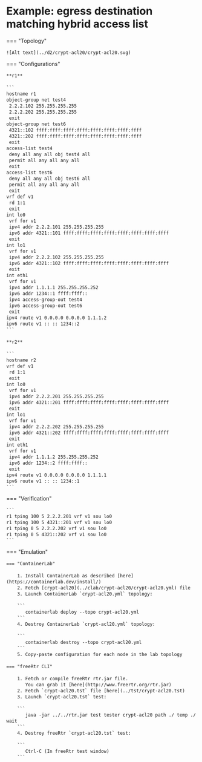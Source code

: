 # Example: egress destination matching hybrid access list

=== "Topology"

    ![Alt text](../d2/crypt-acl20/crypt-acl20.svg)

=== "Configurations"

    **r1**

    ```
    hostname r1
    object-group net test4
     2.2.2.102 255.255.255.255
     2.2.2.202 255.255.255.255
     exit
    object-group net test6
     4321::102 ffff:ffff:ffff:ffff:ffff:ffff:ffff:ffff
     4321::202 ffff:ffff:ffff:ffff:ffff:ffff:ffff:ffff
     exit
    access-list test4
     deny all any all obj test4 all
     permit all any all any all
     exit
    access-list test6
     deny all any all obj test6 all
     permit all any all any all
     exit
    vrf def v1
     rd 1:1
     exit
    int lo0
     vrf for v1
     ipv4 addr 2.2.2.101 255.255.255.255
     ipv6 addr 4321::101 ffff:ffff:ffff:ffff:ffff:ffff:ffff:ffff
     exit
    int lo1
     vrf for v1
     ipv4 addr 2.2.2.102 255.255.255.255
     ipv6 addr 4321::102 ffff:ffff:ffff:ffff:ffff:ffff:ffff:ffff
     exit
    int eth1
     vrf for v1
     ipv4 addr 1.1.1.1 255.255.255.252
     ipv6 addr 1234::1 ffff:ffff::
     ipv4 access-group-out test4
     ipv6 access-group-out test6
     exit
    ipv4 route v1 0.0.0.0 0.0.0.0 1.1.1.2
    ipv6 route v1 :: :: 1234::2
    ```

    **r2**

    ```
    hostname r2
    vrf def v1
     rd 1:1
     exit
    int lo0
     vrf for v1
     ipv4 addr 2.2.2.201 255.255.255.255
     ipv6 addr 4321::201 ffff:ffff:ffff:ffff:ffff:ffff:ffff:ffff
     exit
    int lo1
     vrf for v1
     ipv4 addr 2.2.2.202 255.255.255.255
     ipv6 addr 4321::202 ffff:ffff:ffff:ffff:ffff:ffff:ffff:ffff
     exit
    int eth1
     vrf for v1
     ipv4 addr 1.1.1.2 255.255.255.252
     ipv6 addr 1234::2 ffff:ffff::
     exit
    ipv4 route v1 0.0.0.0 0.0.0.0 1.1.1.1
    ipv6 route v1 :: :: 1234::1
    ```

=== "Verification"

    ```
    r1 tping 100 5 2.2.2.201 vrf v1 sou lo0
    r1 tping 100 5 4321::201 vrf v1 sou lo0
    r1 tping 0 5 2.2.2.202 vrf v1 sou lo0
    r1 tping 0 5 4321::202 vrf v1 sou lo0
    ```

=== "Emulation"

    === "ContainerLab"

        1. Install ContainerLab as described [here](https://containerlab.dev/install/)  
        2. Fetch [crypt-acl20](../clab/crypt-acl20/crypt-acl20.yml) file  
        3. Launch ContainerLab `crypt-acl20.yml` topology:  

        ```
           containerlab deploy --topo crypt-acl20.yml  
        ```
        4. Destroy ContainerLab `crypt-acl20.yml` topology:  

        ```
           containerlab destroy --topo crypt-acl20.yml  
        ```
        5. Copy-paste configuration for each node in the lab topology

    === "freeRtr CLI"

        1. Fetch or compile freeRtr rtr.jar file.  
           You can grab it [here](http://www.freertr.org/rtr.jar)  
        2. Fetch `crypt-acl20.tst` file [here](../tst/crypt-acl20.tst)  
        3. Launch `crypt-acl20.tst` test:  

        ```
           java -jar ../../rtr.jar test tester crypt-acl20 path ./ temp ./ wait
        ```
        4. Destroy freeRtr `crypt-acl20.tst` test:  

        ```
           Ctrl-C (In freeRtr test window)
        ```


